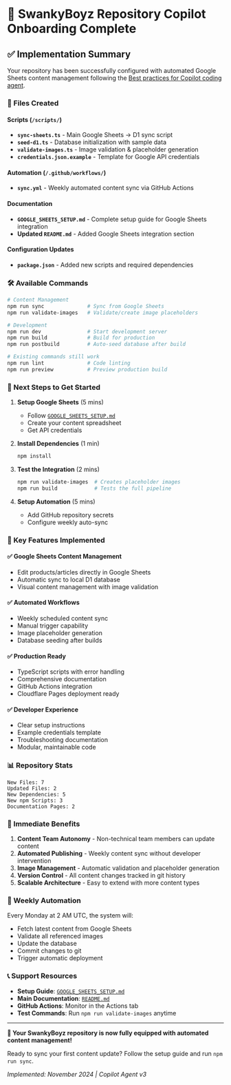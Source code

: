 # 🚀 SwankyBoyz Repository Copilot Onboarding Complete

## ✅ Implementation Summary

Your repository has been successfully configured with automated Google Sheets content management following the [Best practices for Copilot coding agent](https://gh.io/copilot-coding-agent-tips).

### 📁 Files Created

#### Scripts (`/scripts/`)
- **`sync-sheets.ts`** - Main Google Sheets → D1 sync script
- **`seed-d1.ts`** - Database initialization with sample data  
- **`validate-images.ts`** - Image validation & placeholder generation
- **`credentials.json.example`** - Template for Google API credentials

#### Automation (`/.github/workflows/`)
- **`sync.yml`** - Weekly automated content sync via GitHub Actions

#### Documentation
- **`GOOGLE_SHEETS_SETUP.md`** - Complete setup guide for Google Sheets integration
- **Updated `README.md`** - Added Google Sheets integration section

#### Configuration Updates
- **`package.json`** - Added new scripts and required dependencies

### 🛠️ Available Commands

```bash
# Content Management
npm run sync              # Sync from Google Sheets
npm run validate-images   # Validate/create image placeholders

# Development  
npm run dev               # Start development server
npm run build             # Build for production
npm run postbuild         # Auto-seed database after build

# Existing commands still work
npm run lint              # Code linting
npm run preview           # Preview production build
```

### 🔧 Next Steps to Get Started

1. **Setup Google Sheets** (5 mins)
   - Follow [`GOOGLE_SHEETS_SETUP.md`](./GOOGLE_SHEETS_SETUP.md)
   - Create your content spreadsheet
   - Get API credentials

2. **Install Dependencies** (1 min)
   ```bash
   npm install
   ```

3. **Test the Integration** (2 mins)
   ```bash
   npm run validate-images  # Creates placeholder images
   npm run build            # Tests the full pipeline
   ```

4. **Setup Automation** (5 mins)
   - Add GitHub repository secrets
   - Configure weekly auto-sync

### 🎯 Key Features Implemented

#### ✅ Google Sheets Content Management
- Edit products/articles directly in Google Sheets
- Automatic sync to local D1 database
- Visual content management with image validation

#### ✅ Automated Workflows
- Weekly scheduled content sync
- Manual trigger capability
- Image placeholder generation
- Database seeding after builds

#### ✅ Production Ready
- TypeScript scripts with error handling
- Comprehensive documentation
- GitHub Actions integration
- Cloudflare Pages deployment ready

#### ✅ Developer Experience  
- Clear setup instructions
- Example credentials template
- Troubleshooting documentation
- Modular, maintainable code

### 📊 Repository Stats

```
New Files: 7
Updated Files: 2
New Dependencies: 5
New npm Scripts: 3
Documentation Pages: 2
```

### 🚀 Immediate Benefits

1. **Content Team Autonomy** - Non-technical team members can update content
2. **Automated Publishing** - Weekly content sync without developer intervention  
3. **Image Management** - Automatic validation and placeholder generation
4. **Version Control** - All content changes tracked in git history
5. **Scalable Architecture** - Easy to extend with more content types

### 🔄 Weekly Automation

Every Monday at 2 AM UTC, the system will:
- Fetch latest content from Google Sheets
- Validate all referenced images  
- Update the database
- Commit changes to git
- Trigger automatic deployment

### 📞 Support Resources

- **Setup Guide**: [`GOOGLE_SHEETS_SETUP.md`](./GOOGLE_SHEETS_SETUP.md)
- **Main Documentation**: [`README.md`](./README.md) 
- **GitHub Actions**: Monitor in the Actions tab
- **Test Commands**: Run `npm run validate-images` anytime

---

**🎉 Your SwankyBoyz repository is now fully equipped with automated content management!**

Ready to sync your first content update? Follow the setup guide and run `npm run sync`.

*Implemented: November 2024 | Copilot Agent v3*